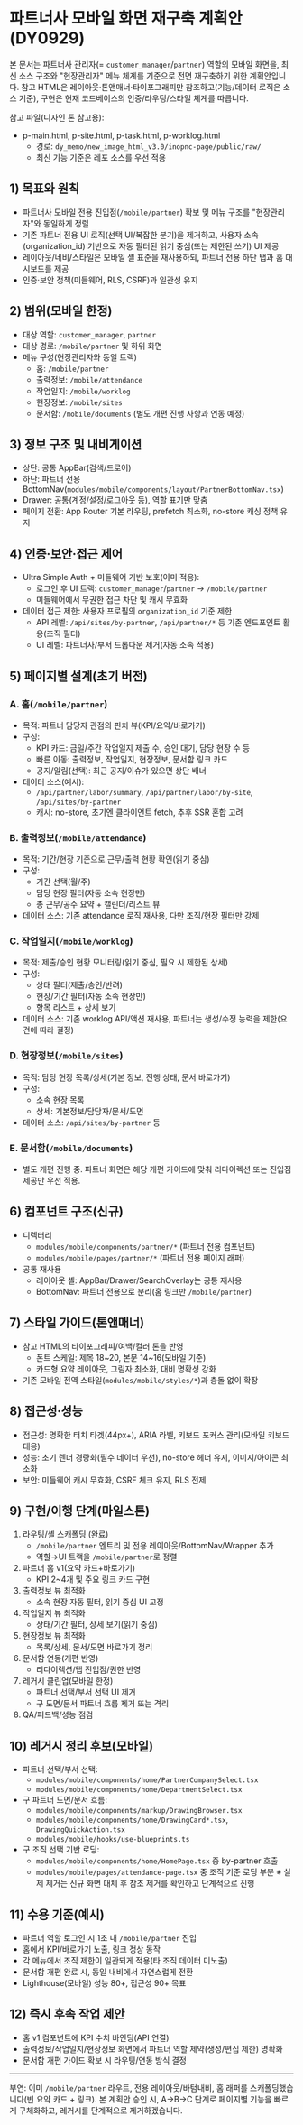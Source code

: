# 파트너사 모바일 화면 재구축 계획안 (DY0929)

본 문서는 파트너사 관리자(= `customer_manager`/`partner`) 역할의 모바일 화면을, 최신 소스 구조와 "현장관리자" 메뉴 체계를 기준으로 전면 재구축하기 위한 계획안입니다. 참고 HTML은 레이아웃·톤앤매너·타이포그래피만 참조하고(기능/데이터 로직은 소스 기준), 구현은 현재 코드베이스의 인증/라우팅/스타일 체계를 따릅니다.

참고 파일(디자인 톤 참고용):

- p-main.html, p-site.html, p-task.html, p-worklog.html
  - 경로: `dy_memo/new_image_html_v3.0/inopnc-page/public/raw/`
  - 최신 기능 기준은 레포 소스를 우선 적용

## 1) 목표와 원칙

- 파트너사 모바일 전용 진입점(`/mobile/partner`) 확보 및 메뉴 구조를 "현장관리자"와 동일하게 정렬
- 기존 파트너 전용 UI 로직(선택 UI/복잡한 분기)을 제거하고, 사용자 소속(organization_id) 기반으로 자동 필터된 읽기 중심(또는 제한된 쓰기) UI 제공
- 레이아웃/네비/스타일은 모바일 셸 표준을 재사용하되, 파트너 전용 하단 탭과 홈 대시보드를 제공
- 인증·보안 정책(미들웨어, RLS, CSRF)과 일관성 유지

## 2) 범위(모바일 한정)

- 대상 역할: `customer_manager`, `partner`
- 대상 경로: `/mobile/partner` 및 하위 화면
- 메뉴 구성(현장관리자와 동일 트랙)
  - 홈: `/mobile/partner`
  - 출력정보: `/mobile/attendance`
  - 작업일지: `/mobile/worklog`
  - 현장정보: `/mobile/sites`
  - 문서함: `/mobile/documents` (별도 개편 진행 사항과 연동 예정)

## 3) 정보 구조 및 내비게이션

- 상단: 공통 AppBar(검색/드로어)
- 하단: 파트너 전용 BottomNav(`modules/mobile/components/layout/PartnerBottomNav.tsx`)
- Drawer: 공통(계정/설정/로그아웃 등), 역할 표기만 맞춤
- 페이지 전환: App Router 기본 라우팅, prefetch 최소화, no-store 캐싱 정책 유지

## 4) 인증·보안·접근 제어

- Ultra Simple Auth + 미들웨어 기반 보호(이미 적용):
  - 로그인 후 UI 트랙: `customer_manager`/`partner` → `/mobile/partner`
  - 미들웨어에서 무권한 접근 차단 및 캐시 무효화
- 데이터 접근 제한: 사용자 프로필의 `organization_id` 기준 제한
  - API 레벨: `/api/sites/by-partner`, `/api/partner/*` 등 기존 엔드포인트 활용(조직 필터)
  - UI 레벨: 파트너사/부서 드롭다운 제거(자동 소속 적용)

## 5) 페이지별 설계(초기 버전)

### A. 홈(`/mobile/partner`)

- 목적: 파트너 담당자 관점의 핀치 뷰(KPI/요약/바로가기)
- 구성:
  - KPI 카드: 금일/주간 작업일지 제출 수, 승인 대기, 담당 현장 수 등
  - 빠른 이동: 출력정보, 작업일지, 현장정보, 문서함 링크 카드
  - 공지/알림(선택): 최근 공지/이슈가 있으면 상단 배너
- 데이터 소스(예시):
  - `/api/partner/labor/summary`, `/api/partner/labor/by-site`, `/api/sites/by-partner`
  - 캐시: no-store, 초기엔 클라이언트 fetch, 추후 SSR 혼합 고려

### B. 출력정보(`/mobile/attendance`)

- 목적: 기간/현장 기준으로 근무/출력 현황 확인(읽기 중심)
- 구성:
  - 기간 선택(월/주)
  - 담당 현장 필터(자동 소속 현장만)
  - 총 근무/공수 요약 + 캘린더/리스트 뷰
- 데이터 소스: 기존 attendance 로직 재사용, 다만 조직/현장 필터만 강제

### C. 작업일지(`/mobile/worklog`)

- 목적: 제출/승인 현황 모니터링(읽기 중심, 필요 시 제한된 상세)
- 구성:
  - 상태 필터(제출/승인/반려)
  - 현장/기간 필터(자동 소속 현장만)
  - 항목 리스트 + 상세 보기
- 데이터 소스: 기존 worklog API/액션 재사용, 파트너는 생성/수정 능력을 제한(요건에 따라 결정)

### D. 현장정보(`/mobile/sites`)

- 목적: 담당 현장 목록/상세(기본 정보, 진행 상태, 문서 바로가기)
- 구성:
  - 소속 현장 목록
  - 상세: 기본정보/담당자/문서/도면
- 데이터 소스: `/api/sites/by-partner` 등

### E. 문서함(`/mobile/documents`)

- 별도 개편 진행 중. 파트너 화면은 해당 개편 가이드에 맞춰 리다이렉션 또는 진입점 제공만 우선 적용.

## 6) 컴포넌트 구조(신규)

- 디렉터리
  - `modules/mobile/components/partner/*` (파트너 전용 컴포넌트)
  - `modules/mobile/pages/partner/*` (파트너 전용 페이지 래퍼)
- 공통 재사용
  - 레이아웃 셸: AppBar/Drawer/SearchOverlay는 공통 재사용
  - BottomNav: 파트너 전용으로 분리(홈 링크만 `/mobile/partner`)

## 7) 스타일 가이드(톤앤매너)

- 참고 HTML의 타이포그래피/여백/컬러 톤을 반영
  - 폰트 스케일: 제목 18~20, 본문 14~16(모바일 기준)
  - 카드형 요약 레이아웃, 그림자 최소화, 대비 명확성 강화
- 기존 모바일 전역 스타일(`modules/mobile/styles/*`)과 충돌 없이 확장

## 8) 접근성·성능

- 접근성: 명확한 터치 타겟(44px+), ARIA 라벨, 키보드 포커스 관리(모바일 키보드 대응)
- 성능: 초기 렌더 경량화(필수 데이터 우선), no-store 헤더 유지, 이미지/아이콘 최소화
- 보안: 미들웨어 캐시 무효화, CSRF 체크 유지, RLS 전제

## 9) 구현/이행 단계(마일스톤)

1. 라우팅/셸 스캐폴딩 (완료)
   - `/mobile/partner` 엔트리 및 전용 레이아웃/BottomNav/Wrapper 추가
   - 역할→UI 트랙을 `/mobile/partner`로 정렬
2. 파트너 홈 v1(요약 카드+바로가기)
   - KPI 2~4개 및 주요 링크 카드 구현
3. 출력정보 뷰 최적화
   - 소속 현장 자동 필터, 읽기 중심 UI 고정
4. 작업일지 뷰 최적화
   - 상태/기간 필터, 상세 보기(읽기 중심)
5. 현장정보 뷰 최적화
   - 목록/상세, 문서/도면 바로가기 정리
6. 문서함 연동(개편 반영)
   - 리다이렉션/탭 진입점/권한 반영
7. 레거시 클린업(모바일 한정)
   - 파트너 선택/부서 선택 UI 제거
   - 구 도면/문서 파트너 흐름 제거 또는 격리
8. QA/피드백/성능 점검

## 10) 레거시 정리 후보(모바일)

- 파트너 선택/부서 선택:
  - `modules/mobile/components/home/PartnerCompanySelect.tsx`
  - `modules/mobile/components/home/DepartmentSelect.tsx`
- 구 파트너 도면/문서 흐름:
  - `modules/mobile/components/markup/DrawingBrowser.tsx`
  - `modules/mobile/components/home/DrawingCard*.tsx`, `DrawingQuickAction.tsx`
  - `modules/mobile/hooks/use-blueprints.ts`
- 구 조직 선택 기반 로딩:
  - `modules/mobile/components/home/HomePage.tsx` 중 by-partner 호출
  - `modules/mobile/pages/attendance-page.tsx` 중 조직 기준 로딩 부분
    ※ 실제 제거는 신규 화면 대체 후 참조 제거를 확인하고 단계적으로 진행

## 11) 수용 기준(예시)

- 파트너 역할 로그인 시 1초 내 `/mobile/partner` 진입
- 홈에서 KPI/바로가기 노출, 링크 정상 동작
- 각 메뉴에서 조직 제한이 일관되게 적용(타 조직 데이터 미노출)
- 문서함 개편 완료 시, 동일 내비에서 자연스럽게 전환
- Lighthouse(모바일) 성능 80+, 접근성 90+ 목표

## 12) 즉시 후속 작업 제안

- 홈 v1 컴포넌트에 KPI 수치 바인딩(API 연결)
- 출력정보/작업일지/현장정보 화면에서 파트너 역할 제약(생성/편집 제한) 명확화
- 문서함 개편 가이드 확보 시 라우팅/연동 방식 결정

---

부연: 이미 `/mobile/partner` 라우트, 전용 레이아웃/바텀내비, 홈 래퍼를 스캐폴딩했습니다(빈 요약 카드 + 링크). 본 계획안 승인 시, A→B→C 단계로 페이지별 기능을 빠르게 구체화하고, 레거시를 단계적으로 제거하겠습니다.
